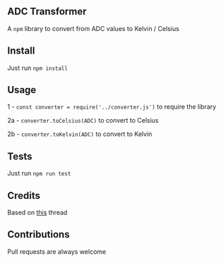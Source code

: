 ## ADC Transformer

A `npm` library to convert from ADC values to Kelvin / Celsius

## Install

Just run `npm install`

## Usage


1 - `const converter = require('../converter.js')` to require the library

2a - `converter.toCelsius(ADC)` to convert to Celsius

2b - `converter.toKelvin(ADC)` to convert to Kelvin

## Tests

Just run `npm run test`

## Credits

Based on [this](https://electronics.stackexchange.com/questions/104080/trying-to-get-readable-value-with-arduino-thermistor-setup) thread

## Contributions

Pull requests are always welcome
